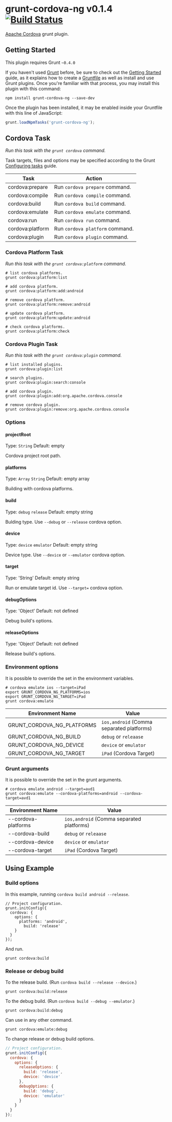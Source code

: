# grunt-cordova-ng v0.1.4 [![Build Status](https://travis-ci.org/GrayBullet/grunt-cordova-ng.svg?branch=master)](https://travis-ci.org/GrayBullet/grunt-cordova-ng)
[Apache Cordova](http://cordova.apache.org/) grunt plugin.


## Getting Started
This plugin requires Grunt `~0.4.0`

If you haven't used [Grunt](http://gruntjs.com/) before, be sure to check out the [Getting Started](http://gruntjs.com/getting-started) guide, as it explains how to create a [Gruntfile](http://gruntjs.com/sample-gruntfile) as well as install and use Grunt plugins. Once you're familiar with that process, you may install this plugin with this command:

```shell
npm install grunt-cordova-ng --save-dev
```

Once the plugin has been installed, it may be enabled inside your Gruntfile with this line of JavaScript:

```js
grunt.loadNpmTasks('grunt-cordova-ng');
```


## Cordova Task
_Run this task with the `grunt cordova` command._

Task targets, files and options may be specified according to the Grunt [Configuring tasks](http://gruntjs.com/configuring-tasks) guide.

| Task             | Action                          |
| ---------------- | ------------------------------- |
| cordova:prepare  | Run `cordova prepare` command.  |
| cordova:compile  | Run `cordova compile` command.  |
| cordova:build    | Run `cordova build` command.    |
| cordova:emulate  | Run `cordova emulate` command.  |
| cordova:run      | Run `cordova run` command.      |
| cordova:platform | Run `cordova platform` command. |
| cordova:plugin   | Run `cordova plugin` command.   |


### Cordova Platform Task
_Run this task with the `grunt cordova:platform` command._

```
# list cordova platforms.
grunt cordova:platform:list

# add cordova platform.
grunt cordova:platform:add:android

# remove cordova platform.
grunt cordova:platform:remove:android

# update cordova platform.
grunt cordova:platform:update:android

# check cordova platforms.
grunt cordova:platform:check
```

### Cordova Plugin Task
_Run this task with the `grunt cordova:plugin` command._

```
# list installed plugins.
grunt cordova:plugin:list

# search plugins.
grunt cordova:plugin:search:console

# add cordova plugin.
grunt cordova:plugin:add:org.apache.cordova.console

# remove cordova plugin.
grunt cordova:plugin:remove:org.apache.cordova.console
```


### Options


#### projectRoot
Type: `String`
Default: empty

Cordova project root path.


#### platforms
Type: `Array` `String`
Default: empty array

Building with cordova platforms.


#### build
Type: `debug` `release`
Default: empty string

Bulding type. Use `--debug` or `--release` cordova option.


#### device
Type: `device` `emulator`
Default: empty string

Device type. Use `--device` or `--emulator` cordova option.


#### target
Type: 'String'
Default: empty string

Run or emulate target id. Use `--target=` cordova option.


#### debugOptions
Type: 'Object'
Default: not defined

Debug build's options.


#### releaseOptions
Type: 'Object'
Default: not defined

Release build's options.


### Environment options
It is possible to override the set in the environment variables.

```
# cordova emulate ios --target=iPad
export GRUNT_CORDOVA_NG_PLATFORMS=ios
export GRUNT_CORDOVA_NG_TARGET=iPad
grunt cordova:emulate
```

| Environment Name           | Value                                     |
| -------------------------- | ----------------------------------------- |
| GRUNT_CORDOVA_NG_PLATFORMS | `ios,android` (Comma separated platforms) |
| GRUNT_CORDOVA_NG_BUILD     | `debug` or `releaase`                     |
| GRUNT_CORDOVA_NG_DEVICE    | `device` or `emulator`                    |
| GRUNT_CORDOVA_NG_TARGET    | `iPad` (Cordova Target)                   |


### Grunt arguments
It is possible to override the set in the grunt arguments.

```
# cordova emulate android --target=avd1
grunt cordova:emulate --cordova-platforms=android --cordova-target=avd1
```

| Environment Name    | Value                                     |
| ------------------- | ----------------------------------------- |
| --cordova-platforms | `ios,android` (Comma separated platforms) |
| --cordova-build     | `debug` or `releaase`                     |
| --cordova-device    | `device` or `emulator`                    |
| --cordova-target    | `iPad` (Cordova Target)                   |


## Using Example


### Build options
In this example, running `cordova build android --release`.

```
// Project configuration.
grunt.initConfig({
  cordova: {
    options: {
      platforms: 'android',
        build: 'release'
    }
  }
});
```

And run.

```
grunt cordova:build
```


### Release or debug build
To the release build. (Run `cordova build --release --device`.)

```
grunt cordova:build:release
```

To the debug build. (Run `cordova build --debug --emulator`.)

```
grunt cordova:build:debug
```

Can use in any other command.

```
grunt cordova:emulate:debug
```

To change release or debug build options.

```javascript
// Project configuration.
grunt.initConfig({
  cordova: {
    options: {
      releaseOptions: {
        build: 'release',
        device: 'device'
      },
      debugOptions: {
        build: 'debug',
        device: 'emulator'
      }
    }
  }
});
```
